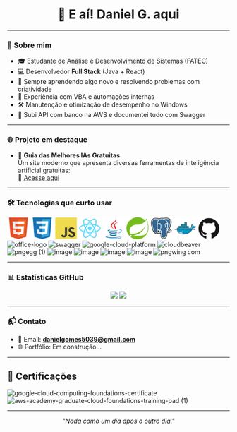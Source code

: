 <h1 align="center">👋 E aí! Daniel G. aqui</h1>

---

### 🧠 Sobre mim

- 🎓 Estudante de Análise e Desenvolvimento de Sistemas (FATEC)  
- 💻 Desenvolvedor **Full Stack** (Java + React)  
- 🔧 Sempre aprendendo algo novo e resolvendo problemas com criatividade  
- 🧩 Experiência com VBA e automações internas  
- 🛠️ Manutenção e otimização de desempenho no Windows  
- 🚀 Subi API com banco na AWS e documentei tudo com Swagger  

---

### 🌐 Projeto em destaque

- 🧠 **Guia das Melhores IAs Gratuitas**  
  Um site moderno que apresenta diversas ferramentas de inteligência artificial gratuitas:  
  🔗 [Acesse aqui](https://omniiasite.vercel.app/)

---

### 🛠️ Tecnologias que curto usar

<div>
  <img height="50" src="https://raw.githubusercontent.com/devicons/devicon/master/icons/html5/html5-original.svg">
  <img height="50" src="https://raw.githubusercontent.com/devicons/devicon/master/icons/css3/css3-original.svg">
  <img height="50" src="https://raw.githubusercontent.com/devicons/devicon/master/icons/javascript/javascript-original.svg">
  <img height="50" src="https://raw.githubusercontent.com/devicons/devicon/master/icons/react/react-original.svg">
  <img height="50" src="https://raw.githubusercontent.com/devicons/devicon/master/icons/java/java-original.svg">
  <img height="50" src="https://raw.githubusercontent.com/devicons/devicon/master/icons/spring/spring-original.svg">
  <img height="50" src="https://raw.githubusercontent.com/devicons/devicon/master/icons/postgresql/postgresql-original.svg">
  <img height="50" src="https://raw.githubusercontent.com/devicons/devicon/master/icons/docker/docker-original.svg">
  <img height="50" src="https://raw.githubusercontent.com/devicons/devicon/master/icons/github/github-original.svg">
  <img width="50" alt="office-logo" src="https://github.com/user-attachments/assets/eef7281c-352f-46e0-89c8-7c1d1966b636" />
  <img width="50" alt="swagger" src="https://github.com/user-attachments/assets/5d7b55ab-270e-4b63-8bbc-31e25f3a8627" />
  <img width="50" alt="google-cloud-platform" src="https://github.com/user-attachments/assets/1b4c0ecb-7649-4ee4-abdd-9d4a7b399a43" />
  <img width="50"  alt="cloudbeaver" src="https://github.com/user-attachments/assets/195646f4-7fda-45aa-84a6-f951df7b8688" />
  <img width="50"  alt="pngegg (1)" src="https://github.com/user-attachments/assets/099c452a-1512-49a3-93db-78bec410ec34" />
  <img width="50" alt="image" src="https://github.com/user-attachments/assets/aa589f95-8d84-4b9b-8376-41f15ee593c0" />
  <img width="50"  alt="image" src="https://github.com/user-attachments/assets/881012d9-8f8f-4483-9271-d2635c60a604" />
<img width="50" alt="image" src="https://github.com/user-attachments/assets/11cb2836-49e1-41c0-8f02-77cae312fd17" />
<img width="50"  alt="image" src="https://github.com/user-attachments/assets/73f7f741-4fb1-493d-9320-0054632492e0" />
<img width="50"  alt="pngwing com" src="https://github.com/user-attachments/assets/cdd91baa-1cd6-41d2-a096-e9e3e6978fce" />





</div>

---

### 📊 Estatísticas GitHub

<div align="center">
  <img height="160em" src="https://github-readme-stats.vercel.app/api?username=dg-2025&show_icons=true&theme=radical"/>
  <img height="160em" src="https://github-readme-stats.vercel.app/api/top-langs/?username=dg-2025&layout=compact&langs_count=7&theme=radical"/>
</div>

---

### 📬 Contato

- 📧 Email: **danielgomes5039@gmail.com**  
- 🌐 Portfólio: Em construção...

---

## 🏅 Certificações

<img width="150" height="150" alt="google-cloud-computing-foundations-certificate" src="https://github.com/user-attachments/assets/c679b384-1895-4edc-93e5-609e9672e14c" />
<img width="150" height="150" alt="aws-academy-graduate-cloud-foundations-training-bad (1)" src="https://github.com/user-attachments/assets/efd10589-cf6c-4716-8b00-461dc52945af" />

---

<p align="center"><i>"Nada como um dia após o outro dia."</i></p>

